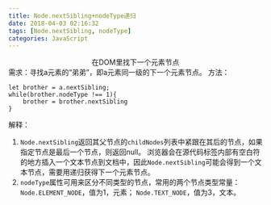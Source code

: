 ```yaml
---
title: Node.nextSibling+nodeType递归
date: 2018-04-03 02:16:32
tags: [Node.nextSibling, nodeType]
categories: JavaScript
---
```

<center>在DOM里找下一个元素节点</center>
<!-- more -->
需求：寻找a元素的“弟弟”，即a元素同一级的下一个元素节点。
方法：

    let brother = a.nextSibling;
    while(brother.nodeType !== 1){
        brother = brother.nextSibling
    }

解释：
1.  `Node.nextSibling`返回其父节点的`childNodes`列表中紧跟在其后的节点，如果指定节点是最后一个节点，则返回null。
浏览器会在源代码标签内部有空白符的地方插入一个文本节点到文档中，因此`Node.nextSibling`可能会得到一个文本节点，需要用递归获得下一个元素节点。
2. `nodeType`属性可用来区分不同类型的节点，常用的两个节点类型常量：
`Node.ELEMENT_NODE`，值为1，元素；
`Node.TEXT_NODE`，值为3，文本。